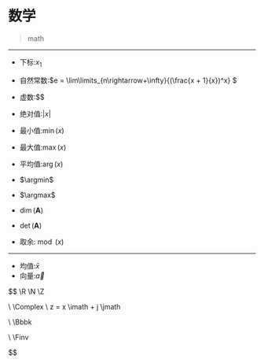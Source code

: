 

# 数学
> math

---
- 下标:$x_1$


- 自然常数:$e = \lim\limits_{n\rightarrow+\infty}{(\frac{x + 1}{x})^x} $

- 虚数:$$


- 绝对值:$|x|$

- 最小值:$\min{\left( x \right)}$
- 最大值:$\max{\left( x \right)}$
- 平均值:$\arg{\left( x \right)}$
- $\argmin$
- $\argmax$


- $\dim(\pmb{A})$
- $\det(\pmb{A})$

- 取余:$\bmod{\left( x \right)}$


---
- 均值:$\bar{x}$
- 向量:$\vec{a}$


$$
\R
\N
\Z

\\
\Complex
\\
z = x \imath + j \jmath


\\
\Bbbk

\\
\Finv


$$